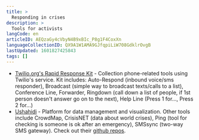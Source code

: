 ```yaml
---
title: >
  Responding in crises
description: >
  Tools for activists
langCode: en
articleID: AEQzaGy4cVbyN4B9xBIc_P8g1F4CoxXn
languageCollectionID: QX9A1W1AMA9GJfqpiLiW708GdklrOvgB
lastUpdated: 1601827425843
tags: []
---
```


-   [Twilio.org's Rapid Response Kit](https://github.com/Twilio-org/rapid-response-kit) - Collection phone-related tools using Twilio's service. Kit includes: Auto-Respond (inbound voice/sms responder), Broadcast (simple way to broadcast texts/calls to a list), Conference Line, Forwarder, Ringdown (call down a list of people, if 1st person doesn't answer go on to the next), Help Line (Press 1 for..., Press 2 for...)
-   [Ushahidi](https://www.ushahidi.com/) - Platform for data management and visualization. Other tools include CrowdMap, CrisisNET (data about world crises), Ping (tool for checking is someone is ok after an emergency), SMSsync (two-way SMS gateway). Check out their [github repos](https://github.com/ushahidi).